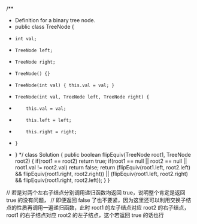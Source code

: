 /**
 * Definition for a binary tree node.
 * public class TreeNode {
 *     int val;
 *     TreeNode left;
 *     TreeNode right;
 *     TreeNode() {}
 *     TreeNode(int val) { this.val = val; }
 *     TreeNode(int val, TreeNode left, TreeNode right) {
 *         this.val = val;
 *         this.left = left;
 *         this.right = right;
 *     }
 * }
 */
class Solution {
    public boolean flipEquiv(TreeNode root1, TreeNode root2) {
        if(root1 == root2) return true;
        if(root1 == null || root2 == null || root1.val != root2.val) return false;
        return (flipEquiv(root1.left, root2.left) && flipEquiv(root1.right, root2.right)) || (flipEquiv(root1.left, root2.right) && flipEquiv(root1.right, root2.left));
    }
}

// 若是对两个左右子结点分别调用递归函数均返回 true，说明整个肯定是返回 true 的没有问题，
// 即便返回 false 了也不要紧，因为这里还可以利用交换子结点的性质再调用一遍递归函数，此时 root1 的左子结点对应 root2 的右子结点，root1 的右子结点对应 root2 的左子结点，这个若返回 true 的话也行